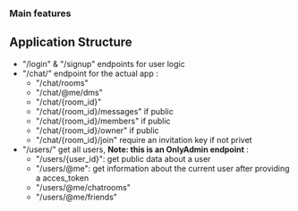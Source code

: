 ### Main features

## Application Structure

- "/login" & "/signup" endpoints for user logic
- "/chat/" endpoint for the actual app :
    - "/chat/rooms"
    - "/chat/@me/dms" 
    - "/chat/{room_id}"
    - "/chat/{room_id}/messages" if public
    - "/chat/{room_id}/members" if public
    - "/chat/{room_id}/owner" if public
    - "/chat/{room_id}/join" require an invitation key if not privet
- "/users/" get all users, **Note: this is an OnlyAdmin endpoint** :
    - "/users/{user_id}": get public data about a user 
    - "/users/@me": get information about the current user after providing a acces_token
    - "/users/@me/chatrooms"
    - "/users/@me/friends" 